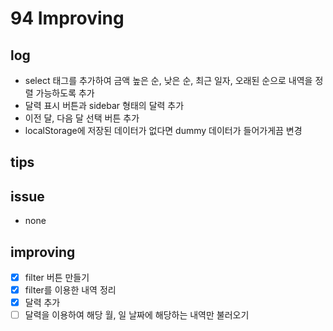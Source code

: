 # 94 Improving

## log

- select 태그를 추가하여 금액 높은 순, 낮은 순, 최근 일자, 오래된 순으로 내역을 정렬 가능하도록 추가
- 달력 표시 버튼과 sidebar 형태의 달력 추가
- 이전 달, 다음 달 선택 버튼 추가
- localStorage에 저장된 데이터가 없다면 dummy 데이터가 들어가게끔 변경

## tips

## issue

- none

## improving

- [x] filter 버튼 만들기
- [x] filter를 이용한 내역 정리
- [x] 달력 추가
- [ ] 달력을 이용하여 해당 월, 일 날짜에 해당하는 내역만 불러오기
